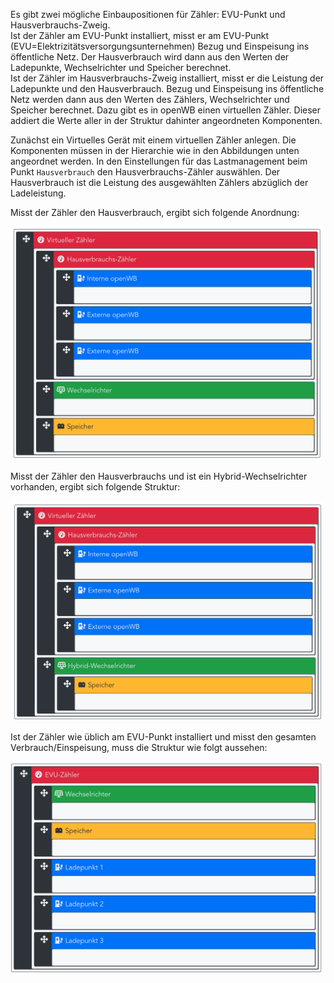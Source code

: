 Es gibt zwei mögliche Einbaupositionen für Zähler: EVU-Punkt und Hausverbrauchs-Zweig.  
Ist der Zähler am EVU-Punkt installiert, misst er am EVU-Punkt (EVU=Elektrizitätsversorgungsunternehmen) Bezug und Einspeisung ins öffentliche Netz. Der Hausverbrauch wird dann aus den Werten der Ladepunkte, Wechselrichter und Speicher berechnet.  
Ist der Zähler im Hausverbrauchs-Zweig installiert, misst er die Leistung der Ladepunkte und den Hausverbrauch. Bezug und Einspeisung ins öffentliche Netz werden dann aus den Werten des Zählers, Wechselrichter und Speicher berechnet. Dazu gibt es in openWB einen virtuellen Zähler. Dieser addiert die Werte aller in der Struktur dahinter angeordneten Komponenten. 

Zunächst ein Virtuelles Gerät mit einem virtuellen Zähler anlegen. Die Komponenten müssen in der Hierarchie wie in den Abbildungen unten angeordnet werden. In den Einstellungen für das Lastmanagement beim Punkt `Hausverbrauch` den Hausverbrauchs-Zähler auswählen. Der Hausverbrauch ist die Leistung des ausgewählten Zählers abzüglich der Ladeleistung.

Misst der Zähler den Hausverbrauch, ergibt sich folgende Anordnung:

<img src="Hausverbrauchs-Zaehler.png" width="500">

Misst der Zähler den Hausverbrauchs und ist ein Hybrid-Wechselrichter vorhanden, ergibt sich folgende Struktur:

<img src="Hausverbrauchs-Zaehler_Hybrid.png" width="500">

Ist der Zähler wie üblich am EVU-Punkt installiert und misst den gesamten Verbrauch/Einspeisung, muss die Struktur wie folgt aussehen:

<img src="standard.png" width="500">
